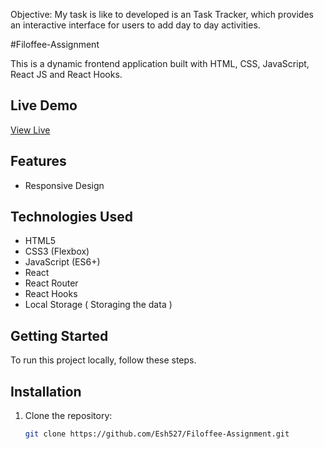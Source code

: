 Objective: My task is like to developed is an Task Tracker, which provides an interactive interface for users to add day to day activities.


#Filoffee-Assignment

This is a dynamic frontend application built with HTML, CSS, JavaScript, React JS and React Hooks.

## Live Demo 
[View Live](https://oscowl-co-assignment-tan.vercel.app/)

## Features
- Responsive Design

## Technologies Used
- HTML5
- CSS3 (Flexbox)
- JavaScript (ES6+)
- React
- React Router
- React Hooks
- Local Storage ( Storaging the data )

## Getting Started
To run this project locally, follow these steps.

## Installation

1. Clone the repository:
   ```bash
   git clone https://github.com/Esh527/Filoffee-Assignment.git
